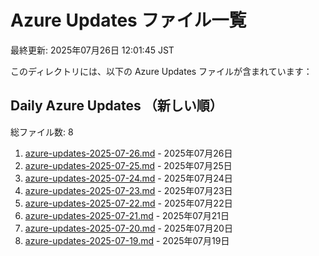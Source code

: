# Azure Updates ファイル一覧

最終更新: 2025年07月26日 12:01:45 JST

このディレクトリには、以下の Azure Updates ファイルが含まれています：

## Daily Azure Updates （新しい順）

総ファイル数: 8

1. [azure-updates-2025-07-26.md](./azure-updates-2025-07-26.md) - 2025年07月26日
2. [azure-updates-2025-07-25.md](./azure-updates-2025-07-25.md) - 2025年07月25日
3. [azure-updates-2025-07-24.md](./azure-updates-2025-07-24.md) - 2025年07月24日
4. [azure-updates-2025-07-23.md](./azure-updates-2025-07-23.md) - 2025年07月23日
5. [azure-updates-2025-07-22.md](./azure-updates-2025-07-22.md) - 2025年07月22日
6. [azure-updates-2025-07-21.md](./azure-updates-2025-07-21.md) - 2025年07月21日
7. [azure-updates-2025-07-20.md](./azure-updates-2025-07-20.md) - 2025年07月20日
8. [azure-updates-2025-07-19.md](./azure-updates-2025-07-19.md) - 2025年07月19日
